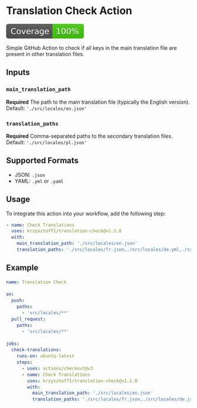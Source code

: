 # Translation Check Action

[![Coverage](./badges/coverage.svg)](./badges/coverage.svg)

Simple GitHub Action to check if all keys in the main translation file are
present in other translation files.

## Inputs

### `main_translation_path`

**Required** The path to the main translation file (typically the English
version). Default: `'./src/locales/en.json'`

### `translation_paths`

**Required** Comma-separated paths to the secondary translation files. Default:
`'./src/locales/pl.json'`

## Supported Formats

- JSON: `.json`
- YAML: `.yml` or `.yaml`

## Usage

To integrate this action into your workflow, add the following step:

```yaml
- name: Check Translations
  uses: krzysztoff1/translation-check@v1.1.0
  with:
    main_translation_path: './src/locales/en.json'
    translation_paths: './src/locales/fr.json,./src/locales/de.yml,./src/locales/es.yaml'
```

## Example

```yaml
name: Translation Check

on:
  push:
    paths:
      - 'src/locales/**'
  pull_request:
    paths:
      - 'src/locales/**'

jobs:
  check-translations:
    runs-on: ubuntu-latest
    steps:
      - uses: actions/checkout@v3
      - name: Check Translations
        uses: krzysztoff1/translation-check@v1.1.0
        with:
          main_translation_path: './src/locales/en.json'
          translation_paths: './src/locales/fr.json,./src/locales/de.json,./src/locales/es.json'
```
